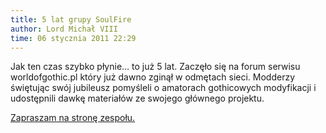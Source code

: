 ```yaml
---
title: 5 lat grupy SoulFire
author: Lord Michał VIII
time: 06 stycznia 2011 22:29
---
```


Jak ten czas szybko płynie... to już 5 lat. 
Zaczęło się na forum serwisu worldofgothic.pl który już dawno zginął w odmętach sieci. 
Modderzy świętując swój jubileusz pomyśleli o amatorach gothicowych modyfikacji i udostępnili dawkę materiałów ze swojego głównego projektu.

[Zapraszam na stronę zespołu.](https://dziejekhorinis.org)